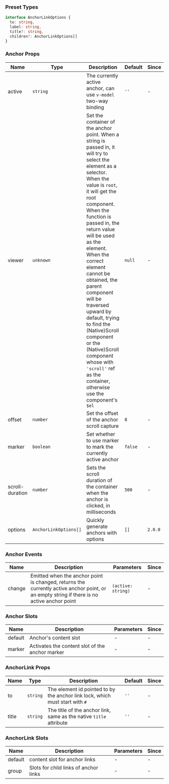 ### Preset Types

```ts
interface AnchorLinkOptions {
  to: string,
  label: string,
  title?: string,
  children?: AnchorLinkOptions[]
}
```

### Anchor Props

| Name            | Type                  | Description                                                                                                                                                                                                                                                                                                                                                                                                                                                                                                                    | Default | Since   |
| --------------- | --------------------- | ------------------------------------------------------------------------------------------------------------------------------------------------------------------------------------------------------------------------------------------------------------------------------------------------------------------------------------------------------------------------------------------------------------------------------------------------------------------------------------------------------------------------------ | ------- | ------- |
| active          | `string`              | The currently active anchor, can use `v-model` two-way binding                                                                                                                                                                                                                                                                                                                                                                                                                                                                 | `''`    | -       |
| viewer          | `unknown`             | Set the container of the anchor point. When a string is passed in, it will try to select the element as a selector. When the value is `root`, it will get the root component. When the function is passed in, the return value will be used as the element. When the correct element cannot be obtained, the parent component will be traversed upward by default, trying to find the (Native)Scroll component or the (Native)Scroll component whose with `'scroll'` ref as the container, otherwise use the component's `$el` | `null`  | -       |
| offset          | `number`              | Set the offset of the anchor scroll capture                                                                                                                                                                                                                                                                                                                                                                                                                                                                                    | `8`     | -       |
| marker          | `boolean`             | Set whether to use marker to mark the currently active anchor                                                                                                                                                                                                                                                                                                                                                                                                                                                                  | `false` | -       |
| scroll-duration | `number`              | Sets the scroll duration of the container when the anchor is clicked, in milliseconds                                                                                                                                                                                                                                                                                                                                                                                                                                          | `500`   | -       |
| options         | `AnchorLinkOptions[]` | Quickly generate anchors with options                                                                                                                                                                                                                                                                                                                                                                                                                                                                                          | `[]`    | `2.0.0` |

### Anchor Events

| Name   | Description                                                                                                                                | Parameters         | Since |
| ------ | ------------------------------------------------------------------------------------------------------------------------------------------ | ------------------ | ----- |
| change | Emitted when the anchor point is changed, returns the currently active anchor point, or an empty string if there is no active anchor point | `(active: string)` | -     |

### Anchor Slots

| Name    | Description                                     | Parameters | Since |
| ------- | ----------------------------------------------- | ---------- | ----- |
| default | Anchor's content slot                           | -          | -     |
| marker  | Activates the content slot of the anchor marker | -          | -     |

### AnchorLink Props

| Name  | Type     | Description                                                                  | Default | Since |
| ----- | -------- | ---------------------------------------------------------------------------- | ------- | ----- |
| to    | `string` | The element id pointed to by the anchor link lock, which must start with `#` | `''`    | -     |
| title | `string` | The title of the anchor link, same as the native `title` attribute           | `''`    | -     |

### AnchorLink Slots

| Name    | Description                           | Parameters | Since |
| ------- | ------------------------------------- | ---------- | ----- |
| default | content slot for anchor links         | -          | -     |
| group   | Slots for child links of anchor links | -          | -     |
